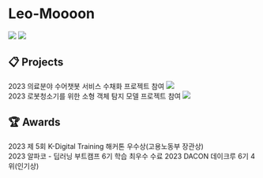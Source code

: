 # Leo-Moooon

<a href="https://velog.io/@leo-moooon"><img src="https://img.shields.io/badge/Velog-20C997?style=flat-square&logo=velog&logoColor=white"/></a>
<a href="leomoon7180@gmail.com"><img src="https://img.shields.io/badge/leomoon7180@gmail.com-EA4335?style=flat-square&logo=gmail&logoColor=white"/></a>


## 📋 Projects
2023 의료분야 수어챗봇 서비스 수채화 프로젝트 참여 <a href="https://github.com/Leo-Moooon/soochaehwa-medical-sign-language-chatbot/tree/main"><img src="https://img.shields.io/badge/Repository-181717?style=flat-square&logo=github&logoColor=white"/></a> <br>
2023 로봇청소기를 위한 소형 객체 탐지 모델 프로젝트 참여 <a href="https://github.com/Leo-Moooon/garbage-detection-for-robot-cleaner"><img src="https://img.shields.io/badge/Repository-181717?style=flat-square&logo=github&logoColor=white"/></a>

## 🏆 Awards
2023 제 5회 K-Digital Training 해커톤 우수상(고용노동부 장관상) <br>
2023 알파코 - 딥러닝 부트캠프 6기 학습 최우수 수료
2023 DACON 데이크루 6기 4위(인기상)
